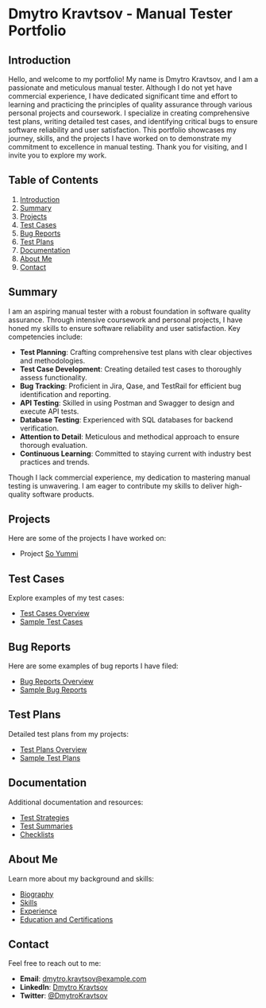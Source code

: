 # Dmytro Kravtsov - Manual Tester Portfolio

## Introduction
Hello, and welcome to my portfolio! My name is Dmytro Kravtsov, and I am a passionate and meticulous manual tester. Although I do not yet have commercial experience, I have dedicated significant time and effort to learning and practicing the principles of quality assurance through various personal projects and coursework. I specialize in creating comprehensive test plans, writing detailed test cases, and identifying critical bugs to ensure software reliability and user satisfaction. This portfolio showcases my journey, skills, and the projects I have worked on to demonstrate my commitment to excellence in manual testing. Thank you for visiting, and I invite you to explore my work.

## Table of Contents
1. [Introduction](#introduction)
2. [Summary](#summary)
3. [Projects](#projects)
4. [Test Cases](#test-cases)
5. [Bug Reports](#bug-reports)
6. [Test Plans](#test-plans)
7. [Documentation](#documentation)
8. [About Me](#about-me)
9. [Contact](#contact)

## Summary

I am an aspiring manual tester with a robust foundation in software quality assurance. Through intensive coursework and personal projects, I have honed my skills to ensure software reliability and user satisfaction. Key competencies include:

- **Test Planning**: Crafting comprehensive test plans with clear objectives and methodologies.
- **Test Case Development**: Creating detailed test cases to thoroughly assess functionality.
- **Bug Tracking**: Proficient in Jira, Qase, and TestRail for efficient bug identification and reporting.
- **API Testing**: Skilled in using Postman and Swagger to design and execute API tests.
- **Database Testing**: Experienced with SQL databases for backend verification.
- **Attention to Detail**: Meticulous and methodical approach to ensure thorough evaluation.
- **Continuous Learning**: Committed to staying current with industry best practices and trends.

Though I lack commercial experience, my dedication to mastering manual testing is unwavering. I am eager to contribute my skills to deliver high-quality software products.

## Projects
Here are some of the projects I have worked on:
- Project [So Yummi](./Project%201.md)

## Test Cases
Explore examples of my test cases:
- [Test Cases Overview](./TestCases/Overview.md)
- [Sample Test Cases](./TestCases/Samples)

## Bug Reports
Here are some examples of bug reports I have filed:
- [Bug Reports Overview](./BugReports/Overview.md)
- [Sample Bug Reports](./BugReports/Samples)

## Test Plans
Detailed test plans from my projects:
- [Test Plans Overview](./TestPlans/Overview.md)
- [Sample Test Plans](./TestPlans/Samples)

## Documentation
Additional documentation and resources:
- [Test Strategies](./Documentation/TestStrategies.md)
- [Test Summaries](./Documentation/TestSummaries.md)
- [Checklists](./Documentation/Checklists.md)

## About Me
Learn more about my background and skills:
- [Biography](./AboutMe/Biography.md)
- [Skills](./AboutMe/Skills.md)
- [Experience](./AboutMe/Experience.md)
- [Education and Certifications](./AboutMe/EducationAndCertifications.md)

## Contact
Feel free to reach out to me:
- **Email**: [dmytro.kravtsov@example.com](mailto:dmytro.kravtsov@example.com)
- **LinkedIn**: [Dmytro Kravtsov](https://www.linkedin.com/in/dmytrokravtsov)
- **Twitter**: [@DmytroKravtsov](https://twitter.com/DmytroKravtsov)
